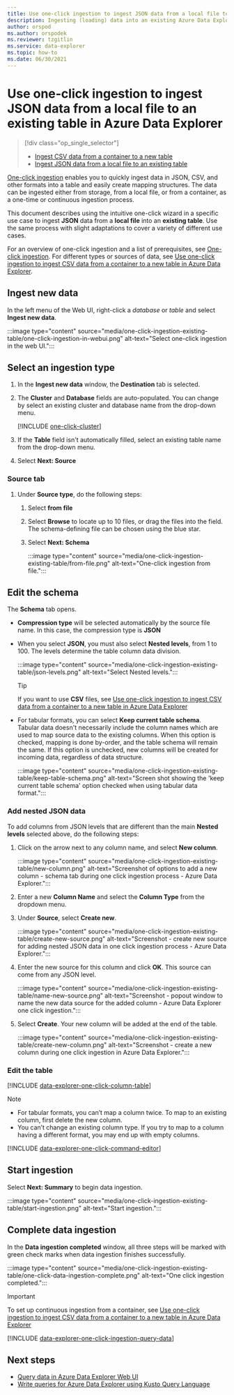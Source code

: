```yaml
---
title: Use one-click ingestion to ingest JSON data from a local file to an existing table in Azure Data Explorer
description: Ingesting (loading) data into an existing Azure Data Explorer table simply, using one-click ingestion.
author: orspod
ms.author: orspodek
ms.reviewer: tzgitlin
ms.service: data-explorer
ms.topic: how-to
ms.date: 06/30/2021
---
```


# Use one-click ingestion to ingest JSON data from a local file to an existing table in Azure Data Explorer


> [!div class="op_single_selector"]
> * [Ingest CSV data from a container to a new table](one-click-ingestion-new-table.md)
> * [Ingest JSON data from a local file to an existing table](one-click-ingestion-existing-table.md)

[One-click ingestion](ingest-data-one-click.md) enables you to quickly ingest data in JSON, CSV, and other formats into a table and easily create mapping structures. The data can be ingested either from storage, from a local file, or from a container, as a one-time or continuous ingestion process.  

This document describes using the intuitive one-click wizard in a specific use case to ingest **JSON** data from a **local file** into an **existing table**. Use the same process with slight adaptations to cover a variety of different use cases.

For an overview of one-click ingestion and a list of prerequisites, see [One-click ingestion](ingest-data-one-click.md).
For different types or sources of data, see [Use one-click ingestion to ingest CSV data from a container to a new table in Azure Data Explorer](one-click-ingestion-new-table.md).

## Ingest new data

In the left menu of the Web UI, right-click a *database* or *table* and select **Ingest new data**.

   :::image type="content" source="media/one-click-ingestion-existing-table/one-click-ingestion-in-webui.png" alt-text="Select one-click ingestion in the web UI.":::
 
## Select an ingestion type

1. In the **Ingest new data** window, the **Destination** tab is selected.

1. The **Cluster** and **Database** fields are auto-populated. You can change by select an existing cluster and database name from the drop-down menu.
    
    [!INCLUDE [one-click-cluster](includes/one-click-cluster.md)]

1. If the **Table** field isn't automatically filled, select an existing table name from the drop-down menu.

1. Select **Next: Source**

### Source tab

1. Under **Source type**, do the following steps:

   1. Select **from file**  
   1. Select **Browse** to locate up to 10 files, or drag the files into the field. The schema-defining file can be chosen using the blue star.
   1. Select **Next: Schema**
    
      :::image type="content" source="media/one-click-ingestion-existing-table/from-file.png" alt-text="One-click ingestion from file.":::

## Edit the schema

The **Schema** tab opens.

   * **Compression type** will be selected automatically by the source file name. In this case, the compression type is **JSON**
        
   * When you select  **JSON**, you must also select **Nested levels**, from 1 to 100. The levels determine the table column data division.

        :::image type="content" source="media/one-click-ingestion-existing-table/json-levels.png" alt-text="Select Nested levels.":::
    
       > [!TIP]
       > If you want to use **CSV** files, see [Use one-click ingestion to ingest CSV data from a container to a new table in Azure Data Explorer](one-click-ingestion-new-table.md#edit-the-schema)

* For tabular formats, you can select **Keep current table schema**.  
Tabular data doesn't necessarily include the column names which are used to map source data to the existing columns. When this option is checked, mapping is done by-order, and the table schema will remain the same. If this option is unchecked, new columns will be created for incoming data, regardless of data structure.

    :::image type="content" source="media/one-click-ingestion-existing-table/keep-table-schema.png" alt-text="Screen shot showing the 'keep current table schema' option checked when using tabular data format.":::

### Add nested JSON data 

To add columns from JSON levels that are different than the main **Nested levels** selected above, do the following steps:

1. Click on the arrow next to any column name, and select **New column**.

    :::image type="content" source="media/one-click-ingestion-existing-table/new-column.png" alt-text="Screenshot of options to add a new column - schema tab during one click ingestion process - Azure Data Explorer.":::

1. Enter a new **Column Name** and select the **Column Type** from the dropdown menu.
1. Under **Source**, select **Create new**.

    :::image type="content" source="media/one-click-ingestion-existing-table/create-new-source.png" alt-text="Screenshot - create new source for adding nested JSON data in one click ingestion process - Azure Data Explorer.":::

1. Enter the new source for this column and click **OK**. This source can come from any JSON level.

    :::image type="content" source="media/one-click-ingestion-existing-table/name-new-source.png" alt-text="Screenshot - popout window to name the new data source for the added column - Azure Data Explorer one click ingestion.":::

1. Select **Create**. Your new column will be added at the end of the table.

    :::image type="content" source="media/one-click-ingestion-existing-table/create-new-column.png" alt-text="Screenshot - create a new column during one click ingestion in Azure Data Explorer.":::

### Edit the table 

[!INCLUDE [data-explorer-one-click-column-table](includes/data-explorer-one-click-column-table.md)]

> [!NOTE]
> * For tabular formats, you can’t map a column twice. To map to an existing column, first delete the new column.
> * You can’t change an existing column type. If you try to map to a column having a different format, you may end up with empty columns.

[!INCLUDE [data-explorer-one-click-command-editor](includes/data-explorer-one-click-command-editor.md)]

## Start ingestion

Select **Next: Summary** to begin data ingestion.

:::image type="content" source="media/one-click-ingestion-existing-table/start-ingestion.png" alt-text="Start ingestion.":::

## Complete data ingestion

In the **Data ingestion completed** window, all three steps will be marked with green check marks when data ingestion finishes successfully.

:::image type="content" source="media/one-click-ingestion-existing-table/one-click-data-ingestion-complete.png" alt-text="One click ingestion completed.":::

> [!IMPORTANT]
> To set up continuous ingestion from a container, see [Use one-click ingestion to ingest CSV data from a container to a new table in Azure Data Explorer](one-click-ingestion-new-table.md#create-continuous-ingestion)

[!INCLUDE [data-explorer-one-click-ingestion-query-data](includes/data-explorer-one-click-ingestion-query-data.md)]

## Next steps

* [Query data in Azure Data Explorer Web UI](web-query-data.md)
* [Write queries for Azure Data Explorer using Kusto Query Language](write-queries.md)
